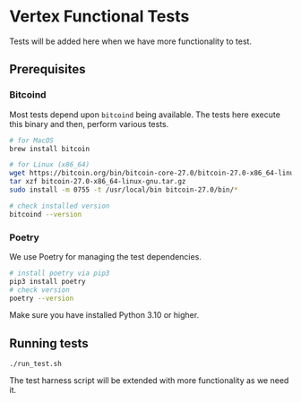 # Vertex Functional Tests

Tests will be added here when we have more functionality to test.

## Prerequisites

### Bitcoind

Most tests depend upon `bitcoind` being available. The tests here execute
this binary and then, perform various tests.

```bash
# for MacOS
brew install bitcoin
```

```bash
# for Linux (x86_64)
wget https://bitcoin.org/bin/bitcoin-core-27.0/bitcoin-27.0-x86_64-linux-gnu.tar.gz
tar xzf bitcoin-27.0-x86_64-linux-gnu.tar.gz
sudo install -m 0755 -t /usr/local/bin bitcoin-27.0/bin/*
```

```bash
# check installed version
bitcoind --version
```

### Poetry

We use Poetry for managing the test dependencies.

```bash
# install poetry via pip3
pip3 install poetry
# check version
poetry --version
```

Make sure you have installed Python 3.10 or higher.

## Running tests

```
./run_test.sh
```

The test harness script will be extended with more functionality as we need it.

